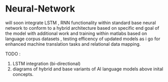 # Neural-Network


will soon integrate LSTM , RNN functionality within standard base neural network to conform to a hybrid architecture based on specific end goal of the model with additional work and training within matlabs based on language corpus datasets , testing efficency of updated models as i go for enhanced machine translation tasks and relational data mapping.



TODO : 
1. LSTM integration (bi-directional) 
2. diagrams of hybrid and base variants of AI language models above inital concepts.
